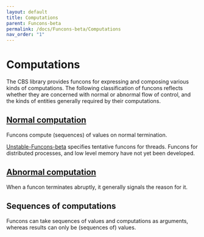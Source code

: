 ```yaml
---
layout: default
title: Computations
parent: Funcons-beta
permalink: /docs/Funcons-beta/Computations
nav_order: "1"
---
```


Computations
============

The CBS library provides funcons for expressing and composing various kinds of
computations. The following classification of funcons reflects whether they
are concerned with normal or abnormal flow of control, and the kinds of
entities generally required by their computations.

[Normal computation]
--------------------

Funcons compute (sequences) of values on normal termination.

[Unstable-Funcons-beta] specifies tentative funcons for threads.
Funcons for distributed processes, and low level memory have not yet
been developed.

[Abnormal computation]
----------------------

When a funcon terminates abruptly, it generally signals the reason for it.

Sequences of computations
-------------------------

Funcons can take sequences of values and computations as arguments,
whereas results can only be (sequences of) values.


[Normal computation]:     /CBS-beta/docs/Funcons-beta/Computations/Normal

[Abnormal computation]:     /CBS-beta/docs/Funcons-beta/Computations/Abnormal

[Unstable-Funcons-beta]: /CBS-beta/docs/Unstable-Funcons-beta
